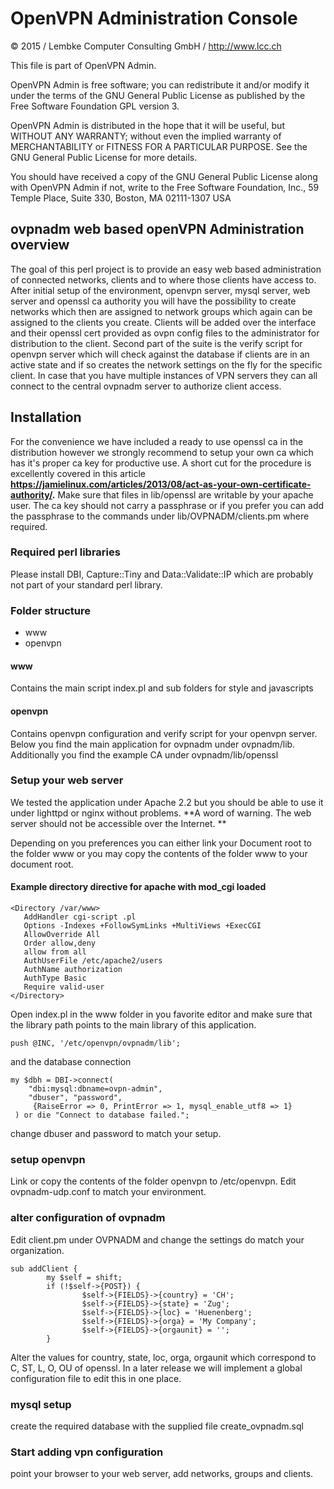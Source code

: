 # OpenVPN Administration Console

© 2015 / Lembke Computer Consulting GmbH /  http://www.lcc.ch

This file is part of OpenVPN Admin.

OpenVPN Admin is free software; you can redistribute it and/or modify
it under the terms of the GNU General Public License as published by
the Free Software Foundation GPL version 3.

OpenVPN Admin is distributed in the hope that it will be useful,
but WITHOUT ANY WARRANTY; without even the implied warranty of
MERCHANTABILITY or FITNESS FOR A PARTICULAR PURPOSE.  See the
GNU General Public License for more details.

You should have received a copy of the GNU General Public License
along with OpenVPN Admin if not, write to the Free Software
Foundation, Inc., 59 Temple Place, Suite 330, Boston, MA  02111-1307  USA

## ovpnadm web based openVPN Administration overview

The goal of this perl project is to provide an easy web based administration of connected
networks, clients and to where those clients have access to. 
After initial setup of the environment, openvpn server, mysql server, web server and
openssl ca authority you will have the possibility to create networks which then are 
assigned to network groups which again can be assigned to the clients you create.
Clients will be added over the interface and their openssl cert provided as ovpn config
files to the administrator for distribution to the client. 
Second part of the suite is the verify script for openvpn server which will check against 
the database if clients are in an active state and if so creates the network settings on 
the fly for the specific client. 
In case that you have multiple instances of VPN servers they can all connect to the central 
ovpnadm server to authorize client access. 

## Installation 

For the convenience we have included a ready to use openssl ca in the distribution however we
strongly recommend to setup your own ca which has it's proper ca key for productive use. 
A short cut for the procedure is excellently covered in this article 
**https://jamielinux.com/articles/2013/08/act-as-your-own-certificate-authority/.** 
Make sure that files in lib/openssl are writable by your apache user. The ca key should not carry a passphrase or if you prefer you can add the passphrase to the commands under lib/OVPNADM/clients.pm where required. 

### Required perl libraries
Please install DBI, Capture::Tiny and Data::Validate::IP which are probably not part of your standard perl library. 

### Folder structure
* www
* openvpn

#### www
Contains the main script index.pl and sub folders for style and javascripts

#### openvpn 
Contains openvpn configuration and verify script for your openvpn server. Below you find the main application for ovpnadm under ovpnadm/lib. Additionally you find the example CA under ovpnadm/lib/openssl 

### Setup your web server
We tested the application under Apache 2.2 but you should be able to use it under lighttpd or nginx without problems. 
**A word of warning. The web server should not be accessible over the Internet. **

Depending on you preferences you can either link your Document root to the folder www or you may copy the contents of the folder www to your document root. 

#### Example directory directive for apache with mod_cgi loaded
```
<Directory /var/www>
   AddHandler cgi-script .pl
   Options -Indexes +FollowSymLinks +MultiViews +ExecCGI
   AllowOverride All
   Order allow,deny
   allow from all
   AuthUserFile /etc/apache2/users
   AuthName authorization
   AuthType Basic
   Require valid-user
</Directory>
```

Open index.pl in the www folder in you favorite editor and make sure that the library path points to the main library 
of this application. 

```
push @INC, '/etc/openvpn/ovpnadm/lib';
```

and the database connection

```
my $dbh = DBI->connect(
    "dbi:mysql:dbname=ovpn-admin",
    "dbuser", "password",
     {RaiseError => 0, PrintError => 1, mysql_enable_utf8 => 1}
 ) or die "Connect to database failed.";
```

change dbuser and password to match your setup. 

### setup openvpn 
Link or copy the contents of the folder openvpn to /etc/openvpn. Edit ovpnadm-udp.conf to match your environment. 

### alter configuration of ovpnadm 
Edit client.pm under OVPNADM and change the settings do match your organization.
```
sub addClient {
        my $self = shift;
        if (!$self->{POST}) {
                $self->{FIELDS}->{country} = 'CH';
                $self->{FIELDS}->{state} = 'Zug';
                $self->{FIELDS}->{loc} = 'Huenenberg';
                $self->{FIELDS}->{orga} = 'My Company';
                $self->{FIELDS}->{orgaunit} = '';
        }
```
Alter the values for country, state, loc, orga, orgaunit which correspond to C, ST, L, O, OU of openssl.
In a later release we will implement a global configuration file to edit this in one place.

### mysql setup
create the required database with the supplied file create_ovpnadm.sql

### Start adding vpn configuration
point your browser to your web server, add networks, groups and clients. 










